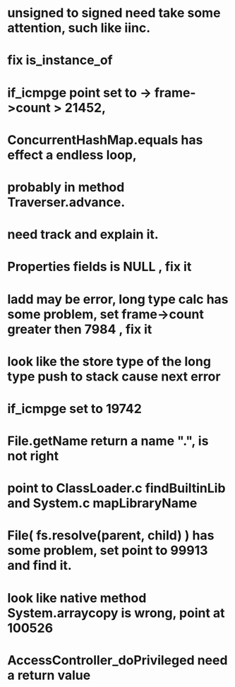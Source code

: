 # unsigned to signed need take some attention, such like iinc.

# fix is_instance_of

# if_icmpge point set to -> frame->count > 21452,  
# ConcurrentHashMap.equals has effect a endless loop, 
# probably in method Traverser.advance. 
# need track and explain it.

# Properties fields is NULL , fix it


# ladd may be error, long type calc has some problem, set frame->count greater then 7984 , fix it
# look like the store type of the long type push to stack cause next error 

# if_icmpge set to 19742

# File.getName return a name ".", is not right
# point to ClassLoader.c findBuiltinLib and System.c mapLibraryName

# File( fs.resolve(parent, child) ) has some problem, set point to 99913 and find it.
# look like native method System.arraycopy is wrong, point at 100526

# AccessController_doPrivileged need a return value
